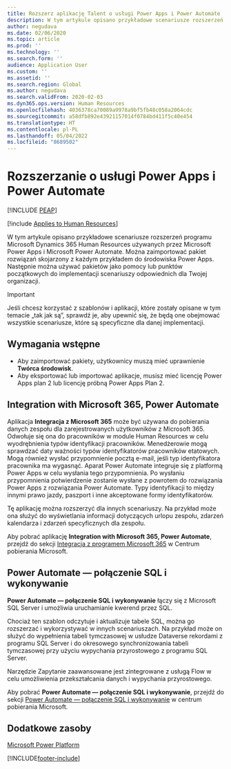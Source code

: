 ```yaml
---
title: Rozszerz aplikację Talent o usługi Power Apps i Power Automate
description: W tym artykule opisano przykładowe scenariusze rozszerzeń programu Microsoft Dynamics 365 Human Resources używanych przez Microsoft Power Apps i Microsoft Power Automate.
author: negudava
ms.date: 02/06/2020
ms.topic: article
ms.prod: ''
ms.technology: ''
ms.search.form: ''
audience: Application User
ms.custom: ''
ms.assetid: ''
ms.search.region: Global
ms.author: negudava
ms.search.validFrom: 2020-02-03
ms.dyn365.ops.version: Human Resources
ms.openlocfilehash: 4036378ca70089a9978a9bf5fb48c058a2064cdc
ms.sourcegitcommit: a58dfb892e43921157014f0784bd411f5c40e454
ms.translationtype: HT
ms.contentlocale: pl-PL
ms.lasthandoff: 05/04/2022
ms.locfileid: "8689502"
---
```

# <a name="extend-with-power-apps-and-power-automate"></a>Rozszerzanie o usługi Power Apps i Power Automate


[!INCLUDE [PEAP](../includes/peap-1.md)]

[!include [Applies to Human Resources](../includes/applies-to-hr.md)]



W tym artykule opisano przykładowe scenariusze rozszerzeń programu Microsoft Dynamics 365 Human Resources używanych przez Microsoft Power Apps i Microsoft Power Automate. Można zaimportować pakiet rozwiązań skojarzony z każdym przykładem do środowiska Power Apps. Następnie można używać pakietów jako pomocy lub punktów początkowych do implementacji scenariuszy odpowiednich dla Twojej organizacji.

> [!IMPORTANT]
> Jeśli chcesz korzystać z szablonów i aplikacji, które zostały opisane w tym temacie „tak jak są”, sprawdź je, aby upewnić się, że będą one obejmować wszystkie scenariusze, które są specyficzne dla danej implementacji.

## <a name="prerequisites"></a>Wymagania wstępne

- Aby zaimportować pakiety, użytkownicy muszą mieć uprawnienie **Twórca środowisk**.
- Aby eksportować lub importować aplikacje, musisz mieć licencję Power Apps plan 2 lub licencję próbną Power Apps Plan 2.

## <a name="integration-with-microsoft-365-power-automate"></a>Integration with Microsoft 365, Power Automate

Aplikacja **Integracja z Microsoft 365** może być używana do pobierania danych zespołu dla zarejestrowanych użytkowników z Microsoft 365. Odwołuje się ona do pracowników w module Human Resources w celu wyodrębnienia typów identyfikacji pracowników. Menedżerowie mogą sprawdzać daty ważności typów identyfikatorów pracowników etatowych. Mogą również wysłać przypomnienie pocztą e-mail, jeśli typ identyfikatora pracownika ma wygasnąć. Aparat Power Automate integruje się z platformą Power Apps w celu wysłania tego przypomnienia. Po wysłaniu przypomnienia potwierdzenie zostanie wysłane z powrotem do rozwiązania Power Apps z rozwiązania Power Automate. Typy identyfikacji to między innymi prawo jazdy, paszport i inne akceptowane formy identyfikatorów.

Tę aplikację można rozszerzyć dla innych scenariuszy. Na przykład może ona służyć do wyświetlania informacji dotyczących urlopu zespołu, zdarzeń kalendarza i zdarzeń specyficznych dla zespołu.

Aby pobrać aplikację **Integration with Microsoft 365, Power Automate**, przejdź do sekcji [Integracja z programem Microsoft 365](https://go.microsoft.com/fwlink/?linkid=2081787) w Centrum pobierania Microsoft.

## <a name="power-automate--sql-connect-and-execute"></a>Power Automate — połączenie SQL i wykonywanie

**Power Automate — połączenie SQL i wykonywanie** łączy się z Microsoft SQL Server i umożliwia uruchamianie kwerend przez SQL.

Chociaż ten szablon odczytuje i aktualizuje tabele SQL, można go rozszerzać i wykorzystywać w innych scenariuszach. Na przykład może on służyć do wypełnienia tabeli tymczasowej w usłudze Dataverse rekordami z programu SQL Server i do okresowego synchronizowania tabeli tymczasowej przy użyciu wypychania przyrostowego z programu SQL Server.

Narzędzie Zapytanie zaawansowane jest zintegrowane z usługą Flow w celu umożliwienia przekształcania danych i wypychania przyrostowego.

Aby pobrać **Power Automate — połączenie SQL i wykonywanie**, przejdź do sekcji [Power Automate — połączenie SQL i wykonywanie](https://go.microsoft.com/fwlink/?linkid=2081789) w centrum pobierania Microsoft.

## <a name="additional-resources"></a>Dodatkowe zasoby

[Microsoft Power Platform](/power-platform/admin/admin-documentation)</br>

[!INCLUDE[footer-include](../includes/footer-banner.md)]
